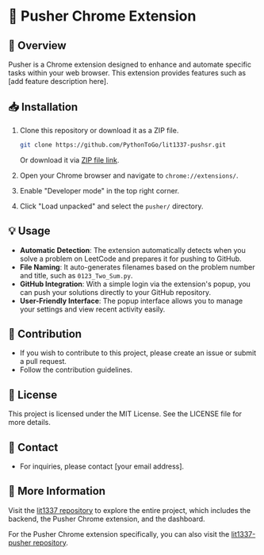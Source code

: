 # 🚀 Pusher Chrome Extension

## 🌟 Overview
Pusher is a Chrome extension designed to enhance and automate specific tasks within your web browser. This extension provides features such as [add feature description here].

## 📥 Installation

1. Clone this repository or download it as a ZIP file.
   ```bash
   git clone https://github.com/PythonToGo/lit1337-pushsr.git 
   ```
   Or download it via [ZIP file link](<ZIP_file_link>).

2. Open your Chrome browser and navigate to `chrome://extensions/`.

3. Enable "Developer mode" in the top right corner.

4. Click "Load unpacked" and select the `pusher/` directory.

## 💡 Usage
- **Automatic Detection**: The extension automatically detects when you solve a problem on LeetCode and prepares it for pushing to GitHub.
- **File Naming**: It auto-generates filenames based on the problem number and title, such as `0123_Two_Sum.py`.
- **GitHub Integration**: With a simple login via the extension's popup, you can push your solutions directly to your GitHub repository.
- **User-Friendly Interface**: The popup interface allows you to manage your settings and view recent activity easily.

## 🤝 Contribution
- If you wish to contribute to this project, please create an issue or submit a pull request.
- Follow the contribution guidelines.

## 📜 License
This project is licensed under the MIT License. See the LICENSE file for more details.

## 📧 Contact
- For inquiries, please contact [your email address].

## 🔗 More Information
Visit the [lit1337 repository](https://github.com/PythonToGo/lit1337) to explore the entire project, which includes the backend, the Pusher Chrome extension, and the dashboard.

For the Pusher Chrome extension specifically, you can also visit the [lit1337-pusher repository](https://github.com/PythonToGo/lit1337-pusher).